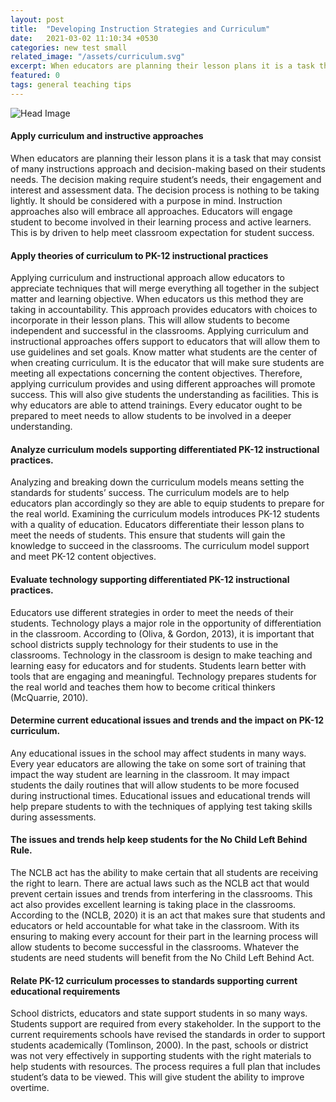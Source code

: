 ```yaml
---
layout: post
title:  "Developing Instruction Strategies and Curriculum"
date:   2021-03-02 11:10:34 +0530
categories: new test small
related_image: "/assets/curriculum.svg"
excerpt: When educators are planning their lesson plans it is a task that may consist of many instructions approach and decision-making based on...
featured: 0
tags: general teaching tips
---
```


![Head Image](/assets/curriculum.png)
#### Apply curriculum and instructive approaches

When educators are planning their lesson plans it is a task that 
may consist of many instructions approach and decision-making based on 
their students needs. The decision making require student’s needs, their
 engagement and interest and assessment data. The decision process is 
nothing to be taking lightly. It should be considered with a purpose in 
mind. Instruction approaches also will embrace all approaches. Educators
 will engage student to become involved in their learning process and 
active learners. This is by driven to help meet classroom expectation 
for student success.

#### Apply theories of curriculum to PK-12 instructional practices

Applying curriculum and instructional approach allow educators to
 appreciate techniques that will merge everything all together in the 
subject matter and learning objective. When educators us this method 
they are taking in accountability. This approach provides educators with
 choices to incorporate in their lesson plans. This will allow students 
to become independent and successful in the classrooms. Applying 
curriculum and instructional approaches offers support to educators that
 will allow them to use guidelines and set goals. Know matter what 
students are the center of when creating curriculum. It is the educator 
that will make sure students are meeting all expectations concerning the
 content objectives. Therefore, applying curriculum provides and using 
different approaches will promote success. This will also give students 
the understanding as facilities. This is why educators are able to 
attend trainings. Every educator ought to be prepared to meet needs to 
allow students to be involved in a deeper understanding.

#### Analyze curriculum models supporting differentiated PK-12 instructional practices.

Analyzing and breaking down the curriculum models means setting 
the standards for students’ success. The curriculum models are to help 
educators plan accordingly so they are able to equip students to prepare
 for the real world. Examining the curriculum models introduces PK-12 
students with a quality of education. Educators differentiate their 
lesson plans to meet the needs of students. This ensure that students 
will gain the knowledge to succeed in the classrooms. The curriculum 
model support and meet PK-12 content objectives.

#### Evaluate technology supporting differentiated PK-12 instructional practices.

Educators use different strategies in order to meet the needs of 
their students. Technology plays a major role in the opportunity of 
differentiation in the classroom. According to (Oliva, & Gordon, 
2013), it is important that school districts supply technology for their
 students to use in the classrooms. Technology in the classroom is 
design to make teaching and learning easy for educators and for 
students. Students learn better with tools that are engaging and 
meaningful. Technology prepares students for the real world and teaches 
them how to become critical thinkers (McQuarrie, 2010).

#### Determine current educational issues and trends and the impact on PK-12 curriculum.

Any educational issues in the school may affect students in many 
ways. Every year educators are allowing the take on some sort of 
training that impact the way student are learning in the classroom. It 
may impact students the daily routines that will allow students to be 
more focused during instructional times. Educational issues and 
educational trends will help prepare students to with the techniques of 
applying test taking skills during assessments.

#### The issues and trends help keep students for the No Child Left Behind Rule.

The NCLB act has the ability to make certain that all students 
are receiving the right to learn. There are actual laws such as the NCLB
 act that would prevent certain issues and trends from interfering in 
the classrooms. This act also provides excellent learning is taking 
place in the classrooms. According to the (NCLB, 2020) it is an act that
 makes sure that students and educators or held accountable for what 
take in the classroom. With its ensuring to making every account for 
their part in the learning process will allow students to become 
successful in the classrooms. Whatever the students are need students 
will benefit from the No Child Left Behind Act.

#### Relate PK-12 curriculum processes to standards supporting current educational requirements

School districts, educators and state support students in so many
 ways. Students support are required from every stakeholder. In the 
support to the current requirements schools have revised the standards 
in order to support students academically (Tomlinson, 2000). In the 
past, schools or district was not very effectively in supporting 
students with the right materials to help students with resources. The 
process requires a full plan that includes student’s data to be viewed. 
This will give student the ability to improve overtime.
